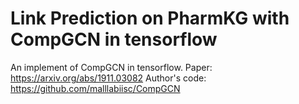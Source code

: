# Link Prediction on PharmKG with CompGCN in tensorflow
An implement of CompGCN in tensorflow.
Paper: https://arxiv.org/abs/1911.03082
Author's code: https://github.com/malllabiisc/CompGCN
